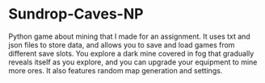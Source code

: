 # Sundrop-Caves-NP
Python game about mining that I made for an assignment. It uses txt and json files to store data, and allows you to save and load games from different save slots. You explore a dark mine covered in fog that gradually reveals itself as you explore, and you can upgrade your equipment to mine more ores. It also features random map generation and settings.

